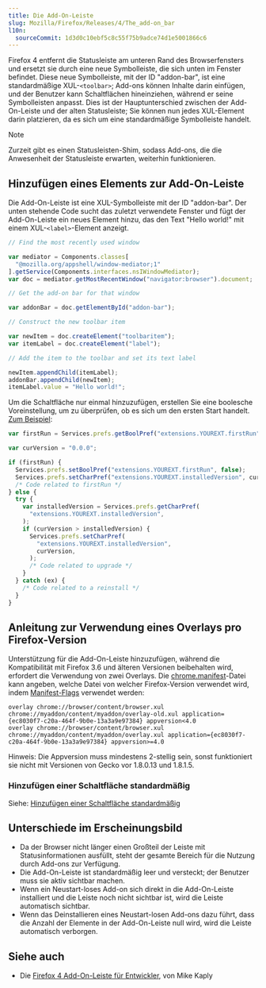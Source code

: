 ```yaml
---
title: Die Add-On-Leiste
slug: Mozilla/Firefox/Releases/4/The_add-on_bar
l10n:
  sourceCommit: 1d3d0c10ebf5c8c55f75b9adce74d1e5001866c6
---
```


Firefox 4 entfernt die Statusleiste am unteren Rand des Browserfensters und ersetzt sie durch eine neue Symbolleiste, die sich unten im Fenster befindet. Diese neue Symbolleiste, mit der ID "addon-bar", ist eine standardmäßige XUL-`<toolbar>`; Add-ons können Inhalte darin einfügen, und der Benutzer kann Schaltflächen hineinziehen, während er seine Symbolleisten anpasst. Dies ist der Hauptunterschied zwischen der Add-On-Leiste und der alten Statusleiste; Sie können nun jedes XUL-Element darin platzieren, da es sich um eine standardmäßige Symbolleiste handelt.

> [!NOTE]
> Zurzeit gibt es einen Statusleisten-Shim, sodass Add-ons, die die Anwesenheit der Statusleiste erwarten, weiterhin funktionieren.

## Hinzufügen eines Elements zur Add-On-Leiste

Die Add-On-Leiste ist eine XUL-Symbolleiste mit der ID "addon-bar". Der unten stehende Code sucht das zuletzt verwendete Fenster und fügt der Add-On-Leiste ein neues Element hinzu, das den Text "Hello world!" mit einem XUL-`<label>`-Element anzeigt.

```js
// Find the most recently used window

var mediator = Components.classes[
  "@mozilla.org/appshell/window-mediator;1"
].getService(Components.interfaces.nsIWindowMediator);
var doc = mediator.getMostRecentWindow("navigator:browser").document;

// Get the add-on bar for that window

var addonBar = doc.getElementById("addon-bar");

// Construct the new toolbar item

var newItem = doc.createElement("toolbaritem");
var itemLabel = doc.createElement("label");

// Add the item to the toolbar and set its text label

newItem.appendChild(itemLabel);
addonBar.appendChild(newItem);
itemLabel.value = "Hello world!";
```

Um die Schaltfläche nur einmal hinzuzufügen, erstellen Sie eine boolesche Voreinstellung, um zu überprüfen, ob es sich um den ersten Start handelt. [Zum Beispiel](https://stackoverflow.com/questions/4978188/how-do-i-detect-a-first-run-in-firefox-a-addon/4978512#4978512):

```js
var firstRun = Services.prefs.getBoolPref("extensions.YOUREXT.firstRun");

var curVersion = "0.0.0";

if (firstRun) {
  Services.prefs.setBoolPref("extensions.YOUREXT.firstRun", false);
  Services.prefs.setCharPref("extensions.YOUREXT.installedVersion", curVersion);
  /* Code related to firstRun */
} else {
  try {
    var installedVersion = Services.prefs.getCharPref(
      "extensions.YOUREXT.installedVersion",
    );
    if (curVersion > installedVersion) {
      Services.prefs.setCharPref(
        "extensions.YOUREXT.installedVersion",
        curVersion,
      );
      /* Code related to upgrade */
    }
  } catch (ex) {
    /* Code related to a reinstall */
  }
}
```

## Anleitung zur Verwendung eines Overlays pro Firefox-Version

Unterstützung für die Add-On-Leiste hinzuzufügen, während die Kompatibilität mit Firefox 3.6 und älteren Versionen beibehalten wird, erfordert die Verwendung von zwei Overlays. Die [chrome.manifest](https://web.archive.org/web/20191029205045/https://developer.mozilla.org/de/docs/Mozilla/Chrome_Registration)-Datei kann angeben, welche Datei von welcher Firefox-Version verwendet wird, indem [Manifest-Flags](https://web.archive.org/web/20191029205045/https://developer.mozilla.org/de/docs/Mozilla/Chrome_Registration#Manifest_Flags) verwendet werden:

```plain
overlay chrome://browser/content/browser.xul chrome://myaddon/content/myaddon/overlay-old.xul application={ec8030f7-c20a-464f-9b0e-13a3a9e97384} appversion<4.0
overlay chrome://browser/content/browser.xul chrome://myaddon/content/myaddon/overlay.xul application={ec8030f7-c20a-464f-9b0e-13a3a9e97384} appversion>=4.0
```

Hinweis: Die Appversion muss mindestens 2-stellig sein, sonst funktioniert sie nicht mit Versionen von Gecko vor 1.8.0.13 und 1.8.1.5.

### Hinzufügen einer Schaltfläche standardmäßig

Siehe: [Hinzufügen einer Schaltfläche standardmäßig](https://web.archive.org/web/20191010115941/https://developer.mozilla.org/de/docs/Archive/Add-ons/Code_snippets/Toolbar#Adding_button_by_default)

## Unterschiede im Erscheinungsbild

- Da der Browser nicht länger einen Großteil der Leiste mit Statusinformationen ausfüllt, steht der gesamte Bereich für die Nutzung durch Add-ons zur Verfügung.
- Die Add-On-Leiste ist standardmäßig leer und versteckt; der Benutzer muss sie aktiv sichtbar machen.
- Wenn ein Neustart-loses Add-on sich direkt in die Add-On-Leiste installiert und die Leiste noch nicht sichtbar ist, wird die Leiste automatisch sichtbar.
- Wenn das Deinstallieren eines Neustart-losen Add-ons dazu führt, dass die Anzahl der Elemente in der Add-On-Leiste null wird, wird die Leiste automatisch verborgen.

## Siehe auch

- Die [Firefox 4 Add-On-Leiste für Entwickler](https://web.archive.org/web/20110129042912/https://mike.kaply.com/2011/01/25/the-firefox-4-add-on-bar-for-developers), von Mike Kaply

